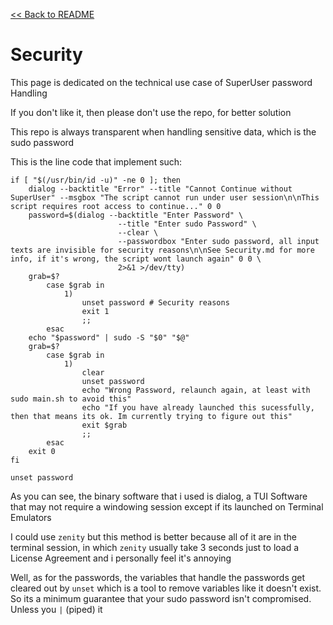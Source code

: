 [<< Back to README](readme.md)

# Security

This page is dedicated on the technical use case of SuperUser password Handling

If you don't like it, then please don't use the repo, for better solution

This repo is always transparent when handling sensitive data, which is the sudo password

This is the line code that implement such:

``` 
if [ "$(/usr/bin/id -u)" -ne 0 ]; then
    dialog --backtitle "Error" --title "Cannot Continue without SuperUser" --msgbox "The script cannot run under user session\n\nThis script requires root access to continue..." 0 0
    password=$(dialog --backtitle "Enter Password" \
                        --title "Enter sudo Password" \
                        --clear \
                        --passwordbox "Enter sudo password, all input texts are invisible for security reasons\n\nSee Security.md for more info, if it's wrong, the script wont launch again" 0 0 \
                        2>&1 >/dev/tty)
    grab=$?
        case $grab in 
            1)
                unset password # Security reasons
                exit 1
                ;;
        esac 
    echo "$password" | sudo -S "$0" "$@"
    grab=$?
        case $grab in
            1)
                clear
                unset password
                echo "Wrong Password, relaunch again, at least with sudo main.sh to avoid this"
                echo "If you have already launched this sucessfully, then that means its ok. Im currently trying to figure out this"
                exit $grab 
                ;;
        esac 
    exit 0
fi 

unset password
```

As you can see, the binary software that i used is dialog, a TUI Software that may not require a windowing session except if its launched on Terminal Emulators

I could use `zenity` but this method is better because all of it are in the terminal session, in which `zenity` usually take 3 seconds just to load a License Agreement and i personally feel it's annoying

Well, as for the passwords, the variables that handle the passwords get cleared out by `unset` which is a tool to remove variables like it doesn't exist. So its a minimum guarantee that your sudo password isn't compromised. Unless you `|` (piped) it

